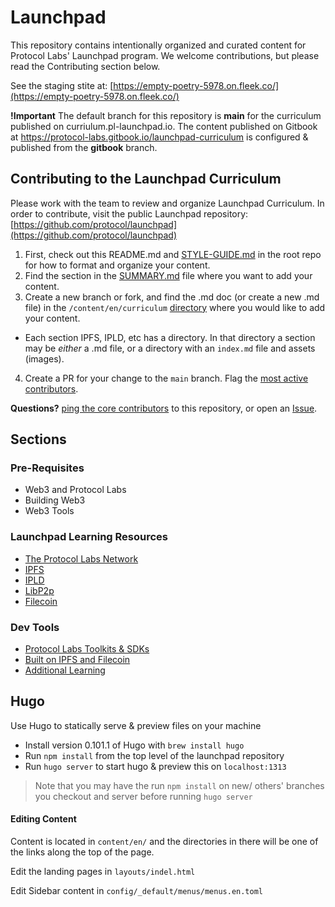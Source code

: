 # Launchpad
This repository contains intentionally organized and curated content for Protocol Labs' Launchpad program.
We welcome contributions, but please read the Contributing section below.

See the staging stite at: [https://empty-poetry-5978.on.fleek.co/](https://empty-poetry-5978.on.fleek.co/)

**!Important** The default branch for this repository is **main** for the curriculum published on curriulum.pl-launchpad.io. The content published on Gitbook at https://protocol-labs.gitbook.io/launchpad-curriculum is configured & published from the **gitbook** branch.  

## Contributing to the Launchpad Curriculum

Please work with the team to review and organize Launchpad Curriculum. In order to contribute, visit the public Launchpad repository: [https://github.com/protocol/launchpad](https://github.com/protocol/launchpad)


1. First, check out this README.md and [STYLE-GUIDE.md](https://github.com/protocol/launchpad/blob/gitbook/STYLE-GUIDE.md) in the root repo for how to format and organize your content.
2. Find the section in the [SUMMARY.md](https://github.com/protocol/launchpad/blob/main/SUMMARY.md) file where you want to add your content.
3. Create a new branch or fork, and find the .md doc (or create a new .md file) in the `/content/en/curriculum` [directory](https://github.com/protocol/launchpad/tree/main/content/en/curriculum) where you would like to add your content.
  * Each section IPFS, IPLD, etc has a directory. In that directory a section may be _either_ a .md file, or a directory with an `index.md` file and assets (images).
4. Create a PR for your change to the `main` branch. Flag the [most active contributors](https://github.com/protocol/launchpad/graphs/contributors). 

**Questions?** [ping the core contributors](https://github.com/protocol/launchpad/graphs/contributors) to this repository, or open an [Issue](https://github.com/protocol/launchpad/issues).

## Sections

### Pre-Requisites
* Web3 and Protocol Labs
* Building Web3
* Web3 Tools

### Launchpad Learning Resources
* [The Protocol Labs Network](docs/protocol-labs-network/README.md)
* [IPFS](docs/ipfs/README.md)
* [IPLD](docs/ipld/README.md)
* [LibP2p](docs/libp2p/README.md)
* [Filecoin](docs/filecoin/README.md)

### Dev Tools
* [Protocol Labs Toolkits & SDKs](docs/protocol-labs-toolkits-sdks/README.md)
* [Built on IPFS and Filecoin](docs/built-on-ipfs-filecoin/README.md)
* [Additional Learning](docs/additional-learning-resources/README.md)

## Hugo
Use Hugo to statically serve & preview files on your machine

* Install version 0.101.1 of Hugo with `brew install hugo`
* Run `npm install` from the top level of the launchpad repository
* Run `hugo server` to start hugo & preview this on `localhost:1313`

> Note that you may have the run `npm install` on new/ others' branches you checkout and server before running `hugo server`

#### Editing Content

Content is located in `content/en/` and the directories in there will be one of the links along the top of the page.

Edit the landing pages in `layouts/indel.html`

Edit Sidebar content in `config/_default/menus/menus.en.toml`
